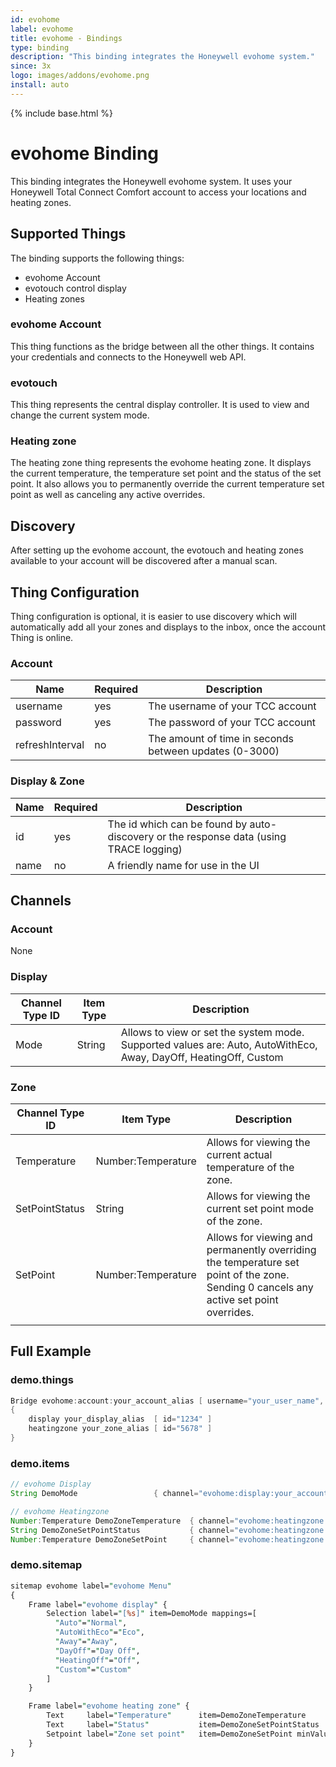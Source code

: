```yaml
---
id: evohome
label: evohome
title: evohome - Bindings
type: binding
description: "This binding integrates the Honeywell evohome system."
since: 3x
logo: images/addons/evohome.png
install: auto
---
```


<!-- Attention authors: Do not edit directly. Please add your changes to the appropriate source repository -->

{% include base.html %}

<AddonLogo />

# evohome Binding

This binding integrates the Honeywell evohome system.
It uses your Honeywell Total Connect Comfort account to access your locations and heating zones.

## Supported Things

The binding supports the following things:

- evohome Account
- evotouch control display
- Heating zones

### evohome Account

This thing functions as the bridge between all the other things.
It contains your credentials and connects to the Honeywell web API.

### evotouch

This thing represents the central display controller.
It is used to view and change the current system mode.

### Heating zone

The heating zone thing represents the evohome heating zone.
It displays the current temperature, the temperature set point and the status of the set point.
It also allows you to permanently override the current temperature set point as well as canceling any active overrides.

## Discovery

After setting up the evohome account, the evotouch and heating zones available to your account will be discovered after a manual scan.

## Thing Configuration

Thing configuration is optional, it is easier to use discovery which will automatically add all your zones and displays to the inbox, once the account Thing is online.

### Account

| Name            | Required | Description                                            |
|-----------------|----------|--------------------------------------------------------|
| username        | yes      | The username of your TCC account                       |
| password        | yes      | The password of your TCC account                       |
| refreshInterval | no       | The amount of time in seconds between updates (0-3000) |

### Display &amp; Zone

| Name | Required | Description                                                                            |
|------|----------|----------------------------------------------------------------------------------------|
| id   | yes      | The id which can be found by auto-discovery or the response data (using TRACE logging) |
| name | no       | A friendly name for use in the UI                                                      |

## Channels

### Account

None

### Display

| Channel Type ID | Item Type | Description                                                                                                        |
|-----------------|-----------|--------------------------------------------------------------------------------------------------------------------|
| Mode            | String    | Allows to view or set the system mode. Supported values are: Auto, AutoWithEco, Away, DayOff, HeatingOff, Custom |

### Zone

| Channel Type ID | Item Type          | Description                                                                                                                            |
|-----------------|--------------------|----------------------------------------------------------------------------------------------------------------------------------------|
| Temperature     | Number:Temperature | Allows for viewing the current actual temperature of the zone.                                                                         |
| SetPointStatus  | String             | Allows for viewing the current set point mode of the zone.                                                                             |
| SetPoint        | Number:Temperature | Allows for viewing and permanently overriding the temperature set point of the zone. Sending 0 cancels any active set point overrides. |
                                                                                                                                 |

## Full Example

### demo.things

```java
Bridge evohome:account:your_account_alias [ username="your_user_name", password="your_password" ]
{
    display your_display_alias  [ id="1234" ]
    heatingzone your_zone_alias [ id="5678" ]
}
```

### demo.items

```java
// evohome Display
String DemoMode                 { channel="evohome:display:your_account_alias:your_display_alias:SystemMode" }

// evohome Heatingzone
Number:Temperature DemoZoneTemperature  { channel="evohome:heatingzone:your_account_alias:your_zone_alias:Temperature" }
String DemoZoneSetPointStatus           { channel="evohome:heatingzone:your_account_alias:your_zone_alias:SetPointStatus" }
Number:Temperature DemoZoneSetPoint     { channel="evohome:heatingzone:your_account_alias:your_zone_alias:SetPoint" }
```

### demo.sitemap

```perl
sitemap evohome label="evohome Menu"
{
    Frame label="evohome display" {
        Selection label="[%s]" item=DemoMode mappings=[
          "Auto"="Normal",
          "AutoWithEco"="Eco",
          "Away"="Away",
          "DayOff"="Day Off",
          "HeatingOff"="Off",
          "Custom"="Custom"
        ]
    }

    Frame label="evohome heating zone" {
        Text     label="Temperature"      item=DemoZoneTemperature
        Text     label="Status"           item=DemoZoneSetPointStatus
        Setpoint label="Zone set point"   item=DemoZoneSetPoint minValue=5 maxValue=35 step=0.5
    }
}
```
